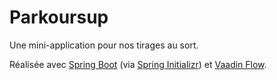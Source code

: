 # Parkoursup
Une mini-application pour nos tirages au sort.

Réalisée avec [Spring Boot](https://spring.io/projects/spring-boot) (via [Spring Initializr](https://start.spring.io/)) et [Vaadin Flow](https://vaadin.com/flow).
